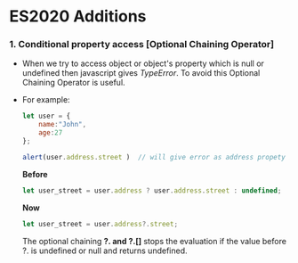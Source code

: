 # ES2020 Additions

### **1. Conditional property access [Optional Chaining Operator]**

- When we try to access object or object's property which is null or undefined then javascript gives <i>TypeError</i>. To avoid this Optional Chaining Operator is useful.

- For example:
    ```Javascript
    let user = {
        name:"John",
        age:27
    };

    alert(user.address.street )  // will give error as address propety is not defined.
   ```
    **Before** 
    ```Javascript
    let user_street = user.address ? user.address.street : undefined;
    ```
     **Now** 
    ```Javascript
    let user_street = user.address?.street;
    ```
    The optional chaining **?. and ?.[]** stops the evaluation if the value before ?. is undefined or null and returns undefined.